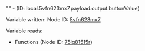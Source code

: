 "" - (ID: local.5vfn623mx7.payload.output.buttonValue)

Variable written:
Node ID: [5vfn623mx7](../nodes/5vfn623mx7.md)

Variable reads:
* Functions (Node ID: [75iq81515r](../nodes/75iq81515r.md))
